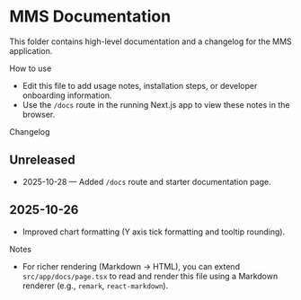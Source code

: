 # MMS Documentation

This folder contains high-level documentation and a changelog for the MMS application.

How to use
- Edit this file to add usage notes, installation steps, or developer onboarding information.
- Use the `/docs` route in the running Next.js app to view these notes in the browser.

Changelog

## Unreleased
- 2025-10-28 — Added `/docs` route and starter documentation page.

## 2025-10-26
- Improved chart formatting (Y axis tick formatting and tooltip rounding).

Notes
- For richer rendering (Markdown -> HTML), you can extend `src/app/docs/page.tsx` to read and render this file using a Markdown renderer (e.g., `remark`, `react-markdown`).
